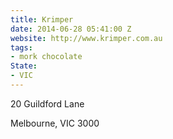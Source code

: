 ```yaml
---
title: Krimper
date: 2014-06-28 05:41:00 Z
website: http://www.krimper.com.au
tags:
- mork chocolate
State:
- VIC
---
```


20 Guildford Lane

Melbourne, VIC 3000
